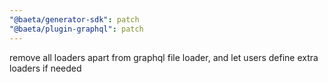 ```yaml
---
"@baeta/generator-sdk": patch
"@baeta/plugin-graphql": patch
---
```


remove all loaders apart from graphql file loader, and let users define extra loaders if needed
